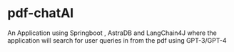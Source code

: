 # pdf-chatAI
An Application using Springboot , AstraDB and LangChain4J where the application will search for user queries in from the pdf using GPT-3/GPT-4
